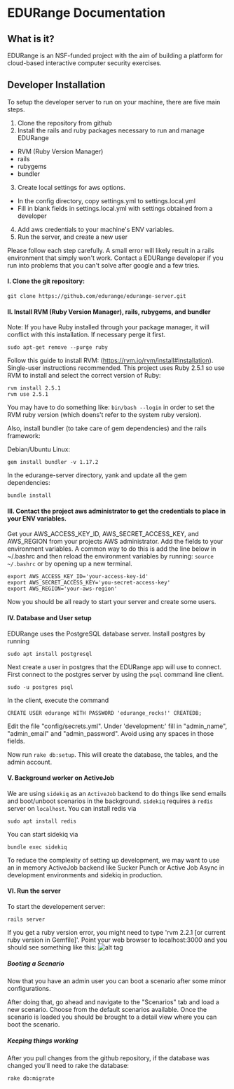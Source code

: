# EDURange Documentation
## What is it?

EDURange is an NSF-funded project with the aim of building a platform for cloud-based interactive computer security exercises. 


## Developer Installation

To setup the developer server to run on your machine, there are five main steps.

1. Clone the repository from github
2. Install the rails and ruby packages necessary to run and manage EDURange 
  - RVM (Ruby Version Manager)
  - rails
  - rubygems
  - bundler
3. Create local settings for aws options.
  - In the config directory, copy settings.yml to settings.local.yml
  - Fill in blank fields in settings.local.yml with settings obtained from a developer
4. Add aws credentials to your machine's ENV variables.
5. Run the server, and create a new user

Please follow each step carefully. A small error will likely result in a rails environment that simply won't work. Contact a EDURange developer if you run into problems that you can't solve after google and a few tries.


####  I. Clone the git repository:
```
git clone https://github.com/edurange/edurange-server.git
```

####  II. Install RVM (Ruby Version Manager), rails, rubygems, and bundler

  Note: If you have Ruby installed through your package manager, it will conflict with this installation. If necessary perge it first.
```
sudo apt-get remove --purge ruby
```

Follow this guide to install RVM: (https://rvm.io/rvm/install#installation). Single-user instructions recommended.
This project uses Ruby 2.5.1 so use RVM to install and select the correct version of Ruby:
```
rvm install 2.5.1
rvm use 2.5.1
```

You may have to do something like: `bin/bash --login` in order to set the RVM ruby version (which doens't refer to the system ruby version).

Also, install bundler (to take care of gem dependencies) and the rails framework:

Debian/Ubuntu Linux:
```
gem install bundler -v 1.17.2
```

In the edurange-server directory, yank and update all the gem dependencies:
```
bundle install
```

####  III. Contact the project aws administrator to get the credentials to place in your ENV variables.

Get your AWS\_ACCESS\_KEY_ID, AWS\_SECRET\_ACCESS\_KEY, and AWS\_REGION from your projects AWS administrator. Add the fields to your environment variables. A common way to do this is add the line below in ~/.bashrc and then reload the environment variables by running: ```source ~/.bashrc``` or by opening up a new terminal.

```
export AWS_ACCESS_KEY_ID='your-access-key-id'
export AWS_SECRET_ACCESS_KEY='you-secret-access-key'
export AWS_REGION='your-aws-region'
```

Now you should be all ready to start your server and create some users.

####  IV. Database and User setup

EDURange uses the PostgreSQL database server. Install postgres by running

```
sudo apt install postgresql
```
Next create a user in postgres that the EDURange app will use to connect.
First connect to the postgres server by using the `psql` command line client. 
```
sudo -u postgres psql
```
In the client, execute the command 
```
CREATE USER edurange WITH PASSWORD 'edurange_rocks!' CREATEDB;
```

Edit the file "config/secrets.yml". Under 'development:' fill in "admin\_name", "admin\_email" and "admin\_password". Avoid using any spaces in those fields.

Now run ```rake db:setup```. This will create the database, the tables, and the admin account.

#### V. Background worker on ActiveJob

We are using `sidekiq` as an `ActiveJob` backend to do things like send emails and boot/unboot scenarios in the background.
`sidekiq` requires a `redis` server on `localhost`.
You can install redis via
```
sudo apt install redis
```
You can start sidekiq via
```
bundle exec sidekiq
```

To reduce the complexity of setting up development, we may want to use an in memory ActiveJob backend like Sucker Punch or Active Job Async in development environments and sidekiq in production.

#### VI. Run the server

To start the developement server:
```
rails server
```
If you get a ruby version error, you might need to type 'rvm 2.2.1 [or current ruby version in Gemfile]'.
Point your web browser to localhost:3000 and you should see something like this:
![alt tag](http://i.imgur.com/2HR5k9K.jpg?1)

##### Booting a Scenario
Now that you have an admin user you can boot a scenario after some minor configurations. 

After doing that, go ahead and navigate to the "Scenarios" tab and load a new scenario. Choose from the default scenarios available. Once the scenario is loaded you should be brought to a detail view where you can boot the scenario.

##### Keeping things working

After you pull changes from the github repository, if the database was changed you'll need to rake the database:
```
rake db:migrate
```
